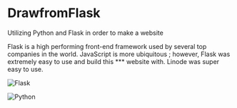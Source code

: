 # DrawfromFlask
Utilizing Python and Flask in order to make a website

Flask is a high performing front-end framework used by several top companies in the world. JavaScript is more ubiquitous ; however, Flask was extremely easy to use and build this *** website with. Linode was super easy to use. 



![Flask](https://img.shields.io/badge/flask-%23000.svg?style=for-the-badge&logo=flask&logoColor=white) 


![Python](https://img.shields.io/badge/python-3670A0?style=for-the-badge&logo=python&logoColor=ffdd54) 


